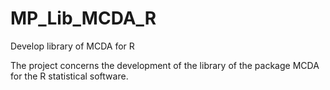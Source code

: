 # MP_Lib_MCDA_R
Develop library of MCDA for R

The project concerns the development of the library of the package MCDA for the R statistical software.
